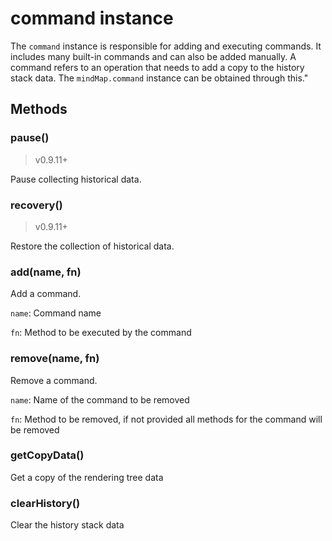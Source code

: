 # command instance

The `command` instance is responsible for adding and executing commands. It
includes many built-in commands and can also be added manually. A command refers
to an operation that needs to add a copy to the history stack data. The
`mindMap.command` instance can be obtained through this."

## Methods

### pause()

> v0.9.11+

Pause collecting historical data.

### recovery()

> v0.9.11+

Restore the collection of historical data.

### add(name, fn)

Add a command.

`name`: Command name

`fn`: Method to be executed by the command

### remove(name, fn)

Remove a command.

`name`: Name of the command to be removed

`fn`: Method to be removed, if not provided all methods for the command will be
removed

### getCopyData()

Get a copy of the rendering tree data

### clearHistory()

Clear the history stack data